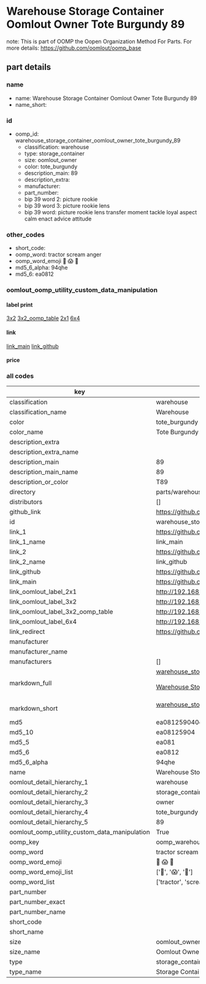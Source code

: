 # Warehouse Storage Container Oomlout Owner Tote Burgundy 89  

note: This is part of OOMP the Oopen Organization Method For Parts. For more details: https://github.com/oomlout/oomp_base

##  part details
  







### name
* name: Warehouse Storage Container Oomlout Owner Tote Burgundy 89
* name_short: 
### id
* oomp_id: warehouse_storage_container_oomlout_owner_tote_burgundy_89
  * classification: warehouse
  * type: storage_container
  * size: oomlout_owner
  * color: tote_burgundy
  * description_main: 89
  * description_extra: 
  * manufacturer: 
  * part_number: 
  * bip 39 word 2: picture rookie
  * bip 39 word 3: picture rookie lens
  * bip 39 word: picture rookie lens transfer moment tackle loyal aspect calm enact advice attitude

### other_codes
* short_code: 
* oomp_word: tractor scream anger
* oomp_word_emoji :tractor: :scream: :anger:
* md5_6_alpha: 94qhe
* md5_6: ea0812






### oomlout_oomp_utility_custom_data_manipulation
#### label print
[3x2](http://192.168.1.245:1112/?label=oomp%2094qhe)
[3x2_oomp_table](http://192.168.1.108:1112/?label=oomp%2094qhe)
[2x1](http://192.168.1.242:1112/?label=oomp%2094qhe)
[6x4](http://192.168.1.55:1112/?label=oomp%2094qhe)    

#### link

[link_main](https://github.com/oomlout/oomlout_oomp_version_1_messy/tree/main/parts/warehouse_storage_container_oomlout_owner_tote_burgundy_89) [link_github](https://github.com/oomlout/oomlout_oomp_version_1_messy/tree/main/parts/warehouse_storage_container_oomlout_owner_tote_burgundy_89)                             

#### price







### all codes 
| key | value |  
| --- | --- |  
| classification | warehouse |  
| classification_name | Warehouse |  
| color | tote_burgundy |  
| color_name | Tote Burgundy |  
| description_extra |  |  
| description_extra_name |  |  
| description_main | 89 |  
| description_main_name | 89 |  
| description_or_color | T89 |  
| directory | parts/warehouse_storage_container_oomlout_owner_tote_burgundy_89 |  
| distributors | [] |  
| github_link | https://github.com/oomlout/oomlout_oomp_part_src/tree/main/parts/warehouse_storage_container_oomlout_owner_tote_burgundy_89 |  
| id | warehouse_storage_container_oomlout_owner_tote_burgundy_89 |  
| link_1 | https://github.com/oomlout/oomlout_oomp_version_1_messy/tree/main/parts/warehouse_storage_container_oomlout_owner_tote_burgundy_89 |  
| link_1_name | link_main |  
| link_2 | https://github.com/oomlout/oomlout_oomp_version_1_messy/tree/main/parts/warehouse_storage_container_oomlout_owner_tote_burgundy_89 |  
| link_2_name | link_github |  
| link_github | https://github.com/oomlout/oomlout_oomp_version_1_messy/tree/main/parts/warehouse_storage_container_oomlout_owner_tote_burgundy_89 |  
| link_main | https://github.com/oomlout/oomlout_oomp_version_1_messy/tree/main/parts/warehouse_storage_container_oomlout_owner_tote_burgundy_89 |  
| link_oomlout_label_2x1 | http://192.168.1.242:1112/?label=oomp%2094qhe |  
| link_oomlout_label_3x2 | http://192.168.1.245:1112/?label=oomp%2094qhe |  
| link_oomlout_label_3x2_oomp_table | http://192.168.1.108:1112/?label=oomp%2094qhe |  
| link_oomlout_label_6x4 | http://192.168.1.55:1112/?label=oomp%2094qhe |  
| link_redirect | https://github.com/oomlout/oomlout_oomp_version_1_messy/tree/main/parts/warehouse_storage_container_oomlout_owner_tote_burgundy_89 |  
| manufacturer |  |  
| manufacturer_name |  |  
| manufacturers | [] |  
| markdown_full | [warehouse_storage_container_oomlout_owner_tote_burgundy_89](none)<br>[](none)<br>[Warehouse Storage Container Oomlout Owner Tote Burgundy 89](none)<br><br> |  
| markdown_short | [warehouse_storage_container_oomlout_owner_tote_burgundy_89](none)<br><br> |  
| md5 | ea081259040d709374477e73006ef522 |  
| md5_10 | ea08125904 |  
| md5_5 | ea081 |  
| md5_6 | ea0812 |  
| md5_6_alpha | 94qhe |  
| name | Warehouse Storage Container Oomlout Owner Tote Burgundy 89 |  
| oomlout_detail_hierarchy_1 | warehouse |  
| oomlout_detail_hierarchy_2 | storage_container |  
| oomlout_detail_hierarchy_3 | owner |  
| oomlout_detail_hierarchy_4 | tote_burgundy |  
| oomlout_detail_hierarchy_5 | 89 |  
| oomlout_oomp_utility_custom_data_manipulation | True |  
| oomp_key | oomp_warehouse_storage_container_oomlout_owner_tote_burgundy_89 |  
| oomp_word | tractor scream anger |  
| oomp_word_emoji | :tractor: :scream: :anger: |  
| oomp_word_emoji_list | [':tractor:', ':scream:', ':anger:'] |  
| oomp_word_list | ['tractor', 'scream', 'anger'] |  
| part_number |  |  
| part_number_exact |  |  
| part_number_name |  |  
| short_code |  |  
| short_name |  |  
| size | oomlout_owner |  
| size_name | Oomlout Owner |  
| type | storage_container |  
| type_name | Storage Container |  
